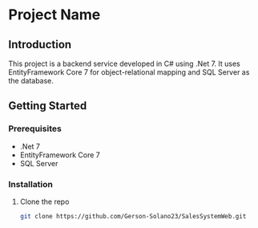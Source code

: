 # Project Name

## Introduction

This project is a backend service developed in C# using .Net 7. It uses EntityFramework Core 7 for object-relational mapping and SQL Server as the database.

## Getting Started

### Prerequisites

- .Net 7
- EntityFramework Core 7
- SQL Server

### Installation

1. Clone the repo
   ```sh
   git clone https://github.com/Gerson-Solano23/SalesSystemWeb.git
